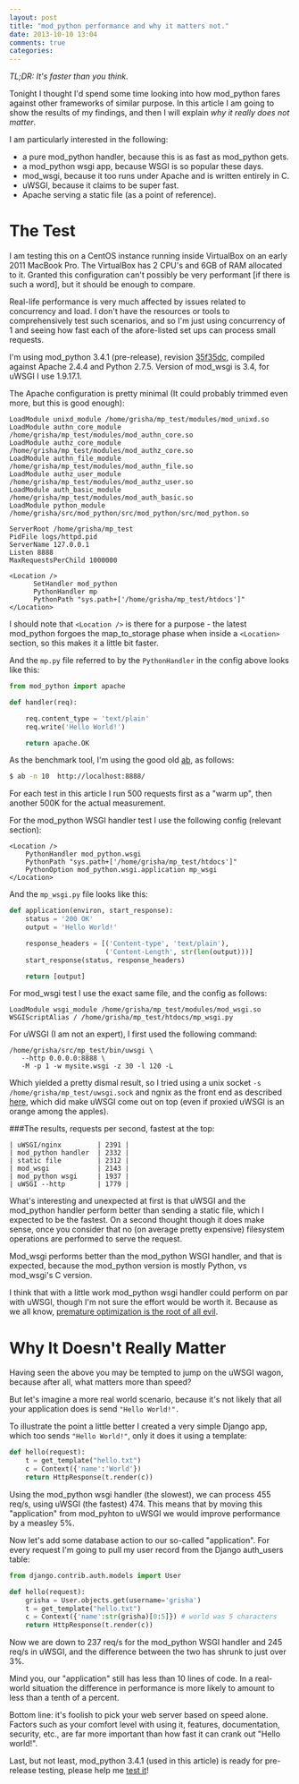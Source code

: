 ```yaml
---
layout: post
title: "mod_python performance and why it matters not."
date: 2013-10-10 13:04
comments: true
categories:
---
```


*TL;DR: It's faster than you think.*

Tonight I thought I'd spend some time looking into how mod_python
fares against other frameworks of similar purpose. In this article I
am going to show the results of my findings, and then I will explain
*why it really does not matter*.

I am particularly interested in the following:

- a pure mod_python handler, because this is as fast as mod_python gets.
- a mod_python wsgi app, because WSGI is so popular these days.
- mod_wsgi, because it too runs under Apache and is written entirely in C.
- uWSGI, because it claims to be super fast.
- Apache serving a static file (as a point of reference).

# The Test

I am testing this on a CentOS instance running inside VirtualBox on an
early 2011 MacBook Pro. The VirtualBox has 2 CPU's and 6GB of RAM
allocated to it. Granted this configuration can't possibly be very
performant [if there is such a word], but it should be enough to
compare.

Real-life performance is very much affected by issues related to
concurrency and load. I don't have the resources or tools to
comprehensively test such scenarios, and so I'm just using concurrency
of 1 and seeing how fast each of the afore-listed set ups can process
small requests.

I'm using mod_python 3.4.1 (pre-release), revision
[35f35dc](https://github.com/grisha/mod_python/tree/35f35dc2a8d23e92e5c8dc7dccea2a1b6bcc353e),
compiled against Apache 2.4.4 and Python 2.7.5. Version of mod_wsgi is
3.4, for uWSGI I use 1.9.17.1.

The Apache configuration is pretty minimal (It could probably trimmed
even more, but this is good enough):

```
LoadModule unixd_module /home/grisha/mp_test/modules/mod_unixd.so
LoadModule authn_core_module /home/grisha/mp_test/modules/mod_authn_core.so
LoadModule authz_core_module /home/grisha/mp_test/modules/mod_authz_core.so
LoadModule authn_file_module /home/grisha/mp_test/modules/mod_authn_file.so
LoadModule authz_user_module /home/grisha/mp_test/modules/mod_authz_user.so
LoadModule auth_basic_module /home/grisha/mp_test/modules/mod_auth_basic.so
LoadModule python_module /home/grisha/src/mod_python/src/mod_python/src/mod_python.so

ServerRoot /home/grisha/mp_test
PidFile logs/httpd.pid
ServerName 127.0.0.1
Listen 8888
MaxRequestsPerChild 1000000

<Location />
      SetHandler mod_python
      PythonHandler mp
      PythonPath "sys.path+['/home/grisha/mp_test/htdocs']"
</Location>
```

I should note that `<Location />` is there for a purpose - the latest
mod_python forgoes the map_to_storage phase when inside a `<Location>`
section, so this makes it a little bit faster.

And the `mp.py` file referred to by the `PythonHandler` in the config
above looks like this:

```python
from mod_python import apache

def handler(req):

    req.content_type = 'text/plain'
    req.write('Hello World!')

    return apache.OK
```

As the benchmark tool, I'm using the good old
[ab](http://httpd.apache.org/docs/2.4/programs/ab.html), as follows:

```sh
$ ab -n 10  http://localhost:8888/
```

For each test in this article I run 500 requests first as a "warm up",
then another 500K for the actual measurement.

For the mod_python WSGI handler test I use the following config (relevant section):

```
<Location />
    PythonHandler mod_python.wsgi
    PythonPath "sys.path+['/home/grisha/mp_test/htdocs']"
    PythonOption mod_python.wsgi.application mp_wsgi
</Location>
```

And the `mp_wsgi.py` file looks like this:

```python
def application(environ, start_response):
    status = '200 OK'
    output = 'Hello World!'

    response_headers = [('Content-type', 'text/plain'),
                        ('Content-Length', str(len(output)))]
    start_response(status, response_headers)

    return [output]
```

For mod_wsgi test I use the exact same file, and the config as follows:

```
LoadModule wsgi_module /home/grisha/mp_test/modules/mod_wsgi.so
WSGIScriptAlias / /home/grisha/mp_test/htdocs/mp_wsgi.py
```

For uWSGI (I am not an expert), I first used the following command:
```
/home/grisha/src/mp_test/bin/uwsgi \
   --http 0.0.0.0:8888 \
   -M -p 1 -w mysite.wsgi -z 30 -l 120 -L
```

Which yielded a pretty dismal result, so I tried using a unix socket
`-s /home/grisha/mp_test/uwsgi.sock` and ngnix as
the front end as described
[here](http://nichol.as/benchmark-of-python-web-servers), which did
make uWSGI come out on top (even if proxied uWSGI is an orange among
the apples).


###The results, requests per second, fastest at the top:

```
| uWSGI/nginx         | 2391 |
| mod_python handler  | 2332 |
| static file         | 2312 |
| mod_wsgi            | 2143 |
| mod_python wsgi     | 1937 |
| uWSGI --http        | 1779 |
```

What's interesting and unexpected at first is that uWSGI and the
mod_python handler perform better than sending a static file, which I
expected to be the fastest. On a second thought though it does make
sense, once you consider that no (on average pretty expensive)
filesystem operations are performed to serve the request.

Mod_wsgi performs better than the mod_python WSGI handler, and that is
expected, because the mod_python version is mostly Python, vs
mod_wsgi's C version.

I think that with a little work mod_python wsgi handler could perform
on par with uWSGI, though I'm not sure the effort would be worth
it. Because as we all know,
[premature optimization is the root of all evil](http://en.wikiquote.org/wiki/Donald_Knuth#Computer_Programming_as_an_Art_.281974.29).

# Why It Doesn't Really Matter

Having seen the above you may be tempted to jump on the uWSGI wagon,
because after all, what matters more than speed?

But let's imagine a more real world scenario, because it's not likely
that all your application does is send `"Hello World!".`

To illustrate the point a little better I created a very simple Django
app, which too sends `"Hello World!"`, only it does it using a template:

```python
def hello(request):
    t = get_template("hello.txt")
    c = Context({'name':'World'})
    return HttpResponse(t.render(c))
```

Using the mod_python wsgi handler (the slowest), we can process 455
req/s, using uWSGI (the fastest) 474. This means that by moving this
"application" from mod_pyhton to uWSGI we would improve performance by
a measley 5%.

Now let's add some database action to our so-called "application". For
every request I'm going to pull my user record from the Django
auth_users table:

```python
from django.contrib.auth.models import User

def hello(request):
    grisha = User.objects.get(username='grisha')
    t = get_template("hello.txt")
    c = Context({'name':str(grisha)[0:5]}) # world was 5 characters
    return HttpResponse(t.render(c))
```

Now we are down to 237 req/s for the mod_python WSGI handler and 245
req/s in uWSGI, and the difference between the two has shrunk to just
over 3%.

Mind you, our "application" still has less than 10 lines of code. In a
real-world situation the difference in performance is more likely to
amount to less than a tenth of a percent.

Bottom line: it's foolish to pick your web server based on speed
alone. Factors such as your comfort level with using it, features,
documentation, security, etc., are far more important than how fast it
can crank out "Hello world!".

Last, but not least, mod_python 3.4.1 (used in this article) is
ready for pre-release testing, please help me [test it](https://github.com/grisha/mod_python/issues/8)!

